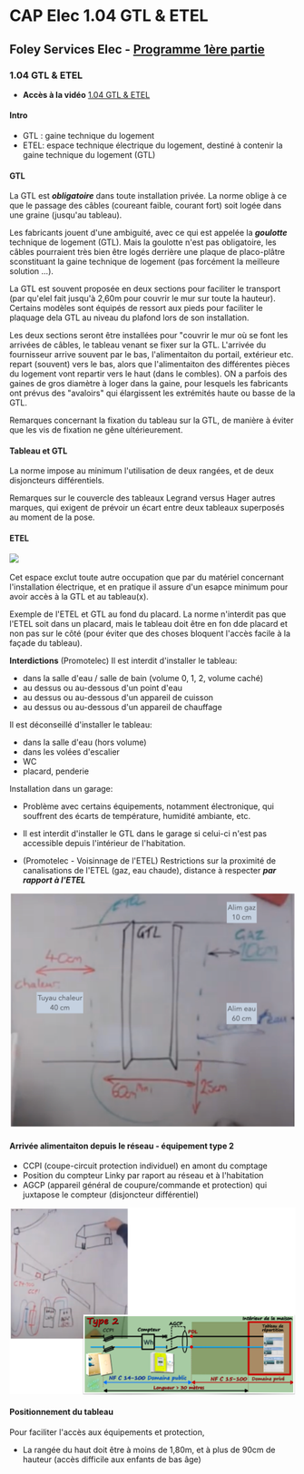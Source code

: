 # CAP Elec 1.04 GTL & ETEL
## Foley Services Elec - [Programme 1ère partie](../README.md)

### 1.04 GTL & ETEL

- **Accès à la vidéo** [1.04 GTL & ETEL](https://youtu.be/xuFOlUG-MCU)

#### Intro

- GTL : gaine technique du logement
- ETEL: espace technique électrique du logement, destiné à contenir la gaine technique du logement (GTL)

#### GTL

La GTL est ***obligatoire*** dans toute installation privée. La norme oblige à ce que le passage des câbles (coureant faible, courant fort) soit logée dans une graine (jusqu'au tableau).

Les fabricants jouent d'une ambiguité, avec ce qui est appelée la ***goulotte*** technique de logement (GTL). Mais la goulotte n'est pas obligatoire, les câbles pourraient très bien être logés derrière une plaque de placo-plâtre sconstituant la gaine technique de logement (pas forcément la meilleure solution ...).

La GTL est souvent proposée en deux sections pour faciliter le transport (par qu'elel fait jusqu'à 2,60m pour couvrir le mur sur toute la hauteur). Certains modèles sont équipés de ressort aux pieds pour faciliter le plaquage dela GTL au niveau du plafond lors de son installation.

Les deux sections seront être installées pour "couvrir le mur où se font les arrivées de câbles, le tableau venant se fixer sur la GTL. L'arrivée du fournisseur arrive souvent par le bas, l'alimentaiton du portail, extérieur etc. repart (souvent) vers le bas, alors que l'alimentaiton des différentes pièces du logement vont repartir vers le haut (dans le combles). ON a parfois des gaines de gros diamètre à loger dans la gaine, pour lesquels les fabricants ont prévus des "avaloirs" qui élargissent les extrémités haute ou basse de la GTL.

Remarques concernant la fixation du tableau sur la GTL, de manière à éviter que les vis de fixation ne gêne ultérieurement.

#### Tableau et GTL

La norme impose au minimum l'utilisation de deux rangées, et de deux disjoncteurs différentiels.

Remarques sur le couvercle des tableaux Legrand versus Hager autres marques, qui exigent de prévoir un écart entre deux tableaux superposés au moment de la pose.

#### ETEL

![](ETEL_GTL.jpg)

Cet espace exclut toute autre occupation que par du matériel concernant l'installation  électrique, et en pratique il assure d'un esapce minimum pour avoir accès à la GTL et au tableau(x).

Exemple de l'ETEL et GTL au fond du placard. La norme n'interdit pas que l'ETEL soit dans un placard, mais le tableau doit être en fon dde placard et non pas sur le côté (pour éviter que des choses bloquent l'accès facile à la façade du tableau).

**Interdictions** (Promotelec) Il est interdit d'installer le tableau:

- dans la salle d'eau / salle de bain (volume 0, 1, 2, volume caché)
- au dessus ou au-dessous d'un point d'eau
- au dessus ou au-dessous d'un appareil de cuisson
- au dessus ou au-dessous d'un appareil de chauffage

Il est déconseillé d'installer le tableau:

- dans la salle d'eau (hors volume)
- dans les volées d'escalier
- WC
- placard, penderie

Installation dans un garage:

- Problème avec certains équipements, notamment électronique, qui souffrent des écarts de température, humidité ambiante, etc.
- Il est interdit d'installer le GTL dans le garage si celui-ci n'est pas accessible depuis l'intérieur de l'habitation.

- (Promotelec - Voisinnage de l'ETEL) Restrictions sur la proximité de canalisations de l'ETEL (gaz, eau chaude), distance à respecter ***par rapport à l'ETEL***

![](./images/Restrictions_ETL.png)

#### Arrivée alimentaiton depuis le réseau - équipement type 2

- CCPI (coupe-circuit protection individuel) en amont du comptage
- Position du compteur Linky par raport au réseau et à l'habitation
- AGCP (appareil général de coupure/commande et protection) qui juxtapose le compteur (disjoncteur différentiel)

![](./images/Branchement_individuel_au_reseau_bis.png)

#### Positionnement du tableau

Pour faciliter l'accès aux équipements et protection,

- La rangée du haut doit être à moins de 1,80m, et à plus de 90cm de hauteur (accès difficile aux enfants de bas âge)